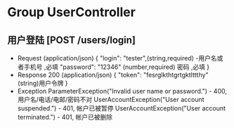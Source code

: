 # Group  UserController

## 用户登陆 [POST /users/login]
+ Request (application/json) 
    {
        "login": "tester",(string,required) -用户名或者手机号 ,必填
        "password": "12346" (number,required) 密码 ,必填
    }
+ Response 200 (application/json) 
    {
    "token": "fesrglkthtgrtgktlttthy" (string)用户令牌
    }
+ Exception 
    ParameterException("Invalid user name or password.")  - 400, 用户名/电话/电邮/密码不对
    UserAccountException("User account suspended.")  - 401, 帐户已被暂停
    UserAccountException("User account terminated.")  - 401, 帐户已被删除

